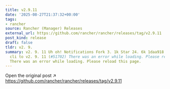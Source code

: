 ```yaml
---
title: v2.9.11
date: '2025-08-27T21:37:32+00:00'
tags:
- rancher
source: Rancher (Manager) Releases
external_url: https://github.com/rancher/rancher/releases/tag/v2.9.11
post_kind: release
draft: false
tldr: v2. 9.
summary: v2. 9. 11 Uh oh! Notifications Fork 3. 1k Star 24. 6k 1daa918 update ui and
  cli to v2. 9. 11 (#51702) There was an error while loading. Please reload this page.
  There was an error while loading. Please reload this page.
---
```

Open the original post ↗ https://github.com/rancher/rancher/releases/tag/v2.9.11
